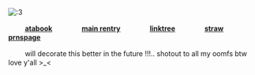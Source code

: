 
  
![:3](https://i.pinimg.com/736x/0d/b4/de/0db4dea7496f6d761250d2b75654f1be.jpg)

 ㅤ  ㅤ [**atabook**](https://psycho100.atabook.org/) ㅤㅤㅤㅤ  [**main rentry**](https://rentry.co/MALIPO-KINICH) ㅤㅤㅤㅤ  [**linktree**](https://linktr.ee/ivancure) ㅤㅤㅤㅤ  [**straw**](https://tzukasatenma.straw.page/) ㅤㅤㅤㅤ  [**prnspage**](https://en.pronouns.page/@vidyadhara)
 
 ㅤ  ㅤ will decorate this better in the future !!!.. shotout to all my oomfs btw love y'all >_<

 ㅤㅤㅤㅤ  ㅤㅤㅤㅤ  ㅤㅤㅤ 
  ㅤㅤㅤㅤ  ㅤㅤㅤㅤ  ㅤㅤㅤ 
   ㅤㅤㅤㅤ  ㅤㅤㅤㅤ  ㅤㅤㅤ 
    ㅤㅤㅤㅤ  ㅤㅤㅤㅤ  ㅤㅤㅤ 
    
